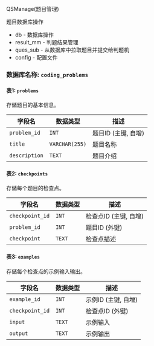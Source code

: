 QSManage(题目管理)

题目数据库操作

- db - 数据库操作
- result_mm - 判题结果管理
- ques_sub - 从数据库中拉取题目并提交给判题机
- config - 配置文件


### 数据库名称: `coding_problems`

#### 表1: `problems`
存储题目的基本信息。

| 字段名         | 数据类型        | 描述                  |
|----------------|-------------|-----------------------|
| `problem_id`   | `INT`         | 题目ID (主键, 自增)   |
| `title`        | `VARCHAR(255)` | 题目名称              |
| `description`  | `TEXT`        | 题目介绍              |

#### 表2: `checkpoints`
存储每个题目的检查点。

| 字段名         | 数据类型        | 描述                  |
|----------------|----------------|-----------------------|
| `checkpoint_id`| `INT`           | 检查点ID (主键, 自增)|
| `problem_id`   | `INT`           | 题目ID (外键)         |
| `checkpoint`   | `TEXT`           | 检查点描述            |

#### 表3: `examples`
存储每个检查点的示例输入输出。

| 字段名         | 数据类型        | 描述                  |
|----------------|----------------|-----------------------|
| `example_id`   | `INT`            | 示例ID (主键, 自增)   |
| `checkpoint_id`| `INT`            | 检查点ID (外键)       |
| `input`        | `TEXT`           | 示例输入              |
| `output`       | `TEXT`           | 示例输出              |